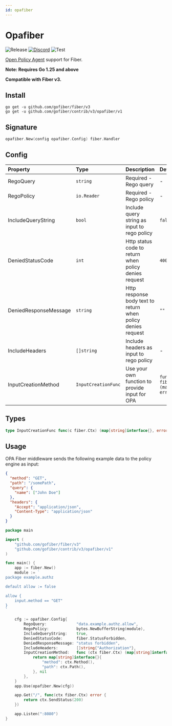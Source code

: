 ```yaml
---
id: opafiber
---
```


# Opafiber

![Release](https://img.shields.io/github/v/tag/gofiber/contrib?filter=opafiber*)
[![Discord](https://img.shields.io/discord/704680098577514527?style=flat&label=%F0%9F%92%AC%20discord&color=00ACD7)](https://gofiber.io/discord)
![Test](https://github.com/gofiber/contrib/workflows/Test%20opafiber/badge.svg)

[Open Policy Agent](https://github.com/open-policy-agent/opa) support for Fiber.

**Note: Requires Go 1.25 and above**

**Compatible with Fiber v3.**


## Install

```
go get -u github.com/gofiber/fiber/v3
go get -u github.com/gofiber/contrib/v3/opafiber/v1
```

## Signature

```go
opafiber.New(config opafiber.Config) fiber.Handler

```

## Config

| Property              | Type                | Description                                                  | Default                                                             |
|:----------------------|:--------------------|:-------------------------------------------------------------|:--------------------------------------------------------------------|
| RegoQuery             | `string`            | Required - Rego query                                        | -                                                                   |
| RegoPolicy            | `io.Reader`         | Required - Rego policy                                       | -                                                                   |
| IncludeQueryString    | `bool`              | Include query string as input to rego policy                 | `false`                                                             |
| DeniedStatusCode      | `int`               | Http status code to return when policy denies request        | `400`                                                               |
| DeniedResponseMessage | `string`            | Http response body text to return when policy denies request | `""`                                                                |
| IncludeHeaders        | `[]string`          | Include headers as input to rego policy                      | -                                                                   |
| InputCreationMethod   | `InputCreationFunc` | Use your own function to provide input for OPA               | `func defaultInput(ctx fiber.Ctx) (map[string]interface{}, error)` |

## Types

```go
type InputCreationFunc func(c fiber.Ctx) (map[string]interface{}, error)
```

## Usage

OPA Fiber middleware sends the following example data to the policy engine as input:

```json
{
  "method": "GET",
  "path": "/somePath",
  "query": {
    "name": ["John Doe"]
  },
  "headers": {
    "Accept": "application/json",
    "Content-Type": "application/json"
  }
}
```

```go
package main

import (
	"github.com/gofiber/fiber/v3"
	"github.com/gofiber/contrib/v3/opafiber/v1"
)

func main() {
	app := fiber.New()
	module := `
package example.authz

default allow := false

allow {
	input.method == "GET"
}
`

	cfg := opafiber.Config{
		RegoQuery:             "data.example.authz.allow",
		RegoPolicy:            bytes.NewBufferString(module),
		IncludeQueryString:    true,
		DeniedStatusCode:      fiber.StatusForbidden,
		DeniedResponseMessage: "status forbidden",
		IncludeHeaders:        []string{"Authorization"},
		InputCreationMethod:   func (ctx fiber.Ctx) (map[string]interface{}, error) {
            return map[string]interface{}{
                "method": ctx.Method(),
                "path": ctx.Path(),
            }, nil
        },
	}
	app.Use(opafiber.New(cfg))

	app.Get("/", func(ctx fiber.Ctx) error {
		return ctx.SendStatus(200)
	})

	app.Listen(":8080")
}
```
